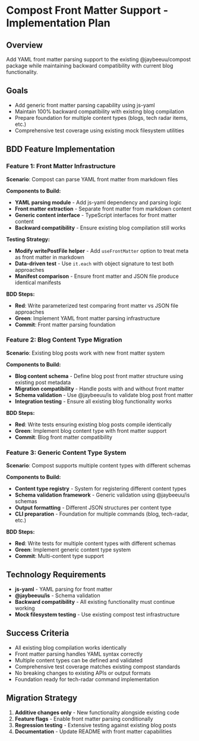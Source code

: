 # Compost Front Matter Support - Implementation Plan

## Overview

Add YAML front matter parsing support to the existing @jaybeeuu/compost package while maintaining backward compatibility with current blog functionality.

## Goals

- Add generic front matter parsing capability using js-yaml
- Maintain 100% backward compatibility with existing blog compilation
- Prepare foundation for multiple content types (blogs, tech radar items, etc.)
- Comprehensive test coverage using existing mock filesystem utilities

## BDD Feature Implementation

### Feature 1: Front Matter Infrastructure

**Scenario**: Compost can parse YAML front matter from markdown files

**Components to Build:**

- **YAML parsing module** - Add js-yaml dependency and parsing logic
- **Front matter extraction** - Separate front matter from markdown content
- **Generic content interface** - TypeScript interfaces for front matter content
- **Backward compatibility** - Ensure existing blog compilation still works

**Testing Strategy:**

- **Modify writePostFile helper** - Add `useFrontMatter` option to treat meta as front matter in markdown
- **Data-driven test** - Use `it.each` with object signature to test both approaches
- **Manifest comparison** - Ensure front matter and JSON file produce identical manifests

**BDD Steps:**

- **Red**: Write parameterized test comparing front matter vs JSON file approaches
- **Green**: Implement YAML front matter parsing infrastructure
- **Commit**: Front matter parsing foundation

### Feature 2: Blog Content Type Migration

**Scenario**: Existing blog posts work with new front matter system

**Components to Build:**

- **Blog content schema** - Define blog post front matter structure using existing post metadata
- **Migration compatibility** - Handle posts with and without front matter
- **Schema validation** - Use @jaybeeuu/is to validate blog post front matter
- **Integration testing** - Ensure all existing blog functionality works

**BDD Steps:**

- **Red**: Write tests ensuring existing blog posts compile identically
- **Green**: Implement blog content type with front matter support
- **Commit**: Blog front matter compatibility

### Feature 3: Generic Content Type System

**Scenario**: Compost supports multiple content types with different schemas

**Components to Build:**

- **Content type registry** - System for registering different content types
- **Schema validation framework** - Generic validation using @jaybeeuu/is schemas
- **Output formatting** - Different JSON structures per content type
- **CLI preparation** - Foundation for multiple commands (blog, tech-radar, etc.)

**BDD Steps:**

- **Red**: Write tests for multiple content types with different schemas
- **Green**: Implement generic content type system
- **Commit**: Multi-content type support

## Technology Requirements

- **js-yaml** - YAML parsing for front matter
- **@jaybeeuu/is** - Schema validation
- **Backward compatibility** - All existing functionality must continue working
- **Mock filesystem testing** - Use existing compost test infrastructure

## Success Criteria

- All existing blog compilation works identically
- Front matter parsing handles YAML syntax correctly
- Multiple content types can be defined and validated
- Comprehensive test coverage matches existing compost standards
- No breaking changes to existing APIs or output formats
- Foundation ready for tech-radar command implementation

## Migration Strategy

1. **Additive changes only** - New functionality alongside existing code
2. **Feature flags** - Enable front matter parsing conditionally
3. **Regression testing** - Extensive testing against existing blog posts
4. **Documentation** - Update README with front matter capabilities
